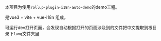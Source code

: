 本项目为使用`rollup-plugin-i18n-auto-demo`的demo工程。

是vue3 + vite + vue-i18n 组成。

可运行dev打开页面，会发现自动根据打开的页面涉及到的文件把中文提取到根目录下`lang`文件夹里